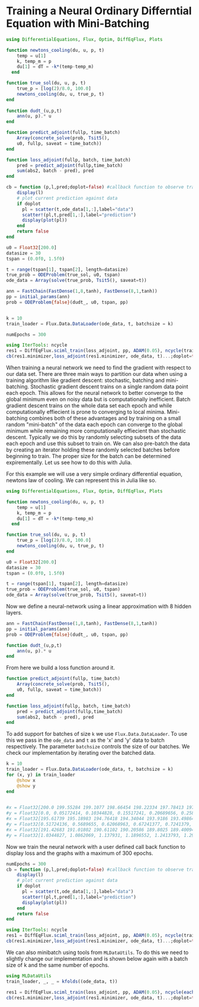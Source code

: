 # Training a Neural Ordinary Differntial Equation with Mini-Batching

```julia
using DifferentialEquations, Flux, Optim, DiffEqFlux, Plots

function newtons_cooling(du, u, p, t)
    temp = u[1]
    k, temp_m = p
    du[1] = dT = -k*(temp-temp_m) 
  end

function true_sol(du, u, p, t)
    true_p = [log(2)/8.0, 100.0]
    newtons_cooling(du, u, true_p, t)
end
         
function dudt_(u,p,t)           
    ann(u, p).* u
end

function predict_adjoint(fullp, time_batch)
    Array(concrete_solve(prob, Tsit5(),
    u0, fullp, saveat = time_batch)) 
end

function loss_adjoint(fullp, batch, time_batch)
    pred = predict_adjoint(fullp,time_batch)
    sum(abs2, batch - pred), pred
end

cb = function (p,l,pred;doplot=false) #callback function to observe training
    display(l)
    # plot current prediction against data
    if doplot
      pl = scatter(t,ode_data[1,:],label="data")
      scatter!(pl,t,pred[1,:],label="prediction")
      display(plot(pl))
    end
    return false
end

u0 = Float32[200.0]
datasize = 30
tspan = (0.0f0, 1.5f0)

t = range(tspan[1], tspan[2], length=datasize)
true_prob = ODEProblem(true_sol, u0, tspan)
ode_data = Array(solve(true_prob, Tsit5(), saveat=t))

ann = FastChain(FastDense(1,8,tanh), FastDense(8,1,tanh))
pp = initial_params(ann)
prob = ODEProblem{false}(dudt_, u0, tspan, pp)


k = 10
train_loader = Flux.Data.DataLoader(ode_data, t, batchsize = k)

numEpochs = 300

using IterTools: ncycle
res1 = DiffEqFlux.sciml_train(loss_adjoint, pp, ADAM(0.05), ncycle(train_loader, numEpochs), cb = cb, maxiters = numEpochs)
cb(res1.minimizer,loss_adjoint(res1.minimizer, ode_data, t)...;doplot=true)

```


When training a neural network we need to find the gradient with respect to our data set. There are three main ways to partition our data when using a training algorithm like gradient descent: stochastic, batching and mini-batching. Stochastic gradient descent trains on a single random data point each epoch. This allows for the neural network to better converge to the global minimum even on noisy data but is computationally inefficient. Batch gradient descent trains on the whole data set each epoch and while computationally effiecient is prone to converging to local minima. Mini-batching combines both of these advantages and by training on a small random "mini-batch" of the data each epoch can converge to the global minimum while remaining more computationally effiecient than stochastic descent. Typically we do this by randomly selecting subsets of the data each epoch and use this subset to train on. We can also pre-batch the data by creating an iterator holding these randomly selected batches before beginning to train. The proper size for the batch can be determined expirementally. Let us see how to do this with Julia. 




For this example we will use a very simple ordinary differential equation, newtons law of cooling. We can represent this in Julia like so. 



```julia
using DifferentialEquations, Flux, Optim, DiffEqFlux, Plots

function newtons_cooling(du, u, p, t)
    temp = u[1]
    k, temp_m = p
    du[1] = dT = -k*(temp-temp_m) 
  end

function true_sol(du, u, p, t)
    true_p = [log(2)/8.0, 100.0]
    newtons_cooling(du, u, true_p, t)
end

u0 = Float32[200.0]
datasize = 30
tspan = (0.0f0, 1.5f0)

t = range(tspan[1], tspan[2], length=datasize)
true_prob = ODEProblem(true_sol, u0, tspan)
ode_data = Array(solve(true_prob, Tsit5(), saveat=t))

```

Now we define a neural-network using a linear approximation with 8 hidden layers.  

```julia
ann = FastChain(FastDense(1,8,tanh), FastDense(8,1,tanh))
pp = initial_params(ann)
prob = ODEProblem{false}(dudt_, u0, tspan, pp)

function dudt_(u,p,t)           
    ann(u, p).* u
end
```


From here we build a loss function around it. 

```julia
function predict_adjoint(fullp, time_batch)
    Array(concrete_solve(prob, Tsit5(),
    u0, fullp, saveat = time_batch)) 
end

function loss_adjoint(fullp, batch, time_batch)
    pred = predict_adjoint(fullp,time_batch)
    sum(abs2, batch - pred), pred
end
```

To add support for batches of size `k` we use `Flux.Data.DataLoader`. To use this we pass in the `ode_data` and `t` as the 'x' and 'y' data to batch respectively. The parameter `batchsize` controls the size of our batches. We check our implementation by iterating over the batched data. 

```julia
k = 10
train_loader = Flux.Data.DataLoader(ode_data, t, batchsize = k)
for (x, y) in train_loader
    @show x
    @show y
end
  

#x = Float32[200.0 199.55284 199.1077 198.66454 198.22334 197.78413 197.3469 196.9116 196.47826 196.04686]
#y = Float32[0.0, 0.05172414, 0.10344828, 0.15517241, 0.20689656, 0.25862068, 0.31034482, 0.36206895, 0.41379312, 0.46551725]
#x = Float32[195.61739 195.18983 194.76418 194.34044 193.9186 193.49864 193.08057 192.66435 192.25 191.8375]
#y = Float32[0.51724136, 0.5689655, 0.62068963, 0.67241377, 0.7241379, 0.7758621, 0.82758623, 0.87931037, 0.9310345, 0.98275864]
#x = Float32[191.42683 191.01802 190.61102 190.20586 189.8025 189.40094 189.00119 188.60321 188.20702 187.8126]
#y = Float32[1.0344827, 1.0862069, 1.137931, 1.1896552, 1.2413793, 1.2931035, 1.3448275, 1.3965517, 1.4482758, 1.5]
```




Now we train the neural network with a user defined call back function to display loss and the graphs with a maximum of 300 epochs. 
```julia
numEpochs = 300
cb = function (p,l,pred;doplot=false) #callback function to observe training
    display(l)
    # plot current prediction against data
    if doplot
      pl = scatter(t,ode_data[1,:],label="data")
      scatter!(pl,t,pred[1,:],label="prediction")
      display(plot(pl))
    end
    return false
end

using IterTools: ncycle
res1 = DiffEqFlux.sciml_train(loss_adjoint, pp, ADAM(0.05), ncycle(train_loader, numEpochs), cb = cb, maxiters = numEpochs)
cb(res1.minimizer,loss_adjoint(res1.minimizer, ode_data, t)...;doplot=true)
```

We can also minibatch using tools from `MLDataUtils`. To do this we need to slightly change our implementation and is shown below again with a batch size of k and the same number of epochs.

```julia
using MLDataUtils
train_loader, _, _ = kfolds((ode_data, t))

res1 = DiffEqFlux.sciml_train(loss_adjoint, pp, ADAM(0.05), ncycle(eachbatch(train_loader[1], k), numEpochs), cb = cb, maxiters = numEpochs)
cb(res1.minimizer,loss_adjoint(res1.minimizer, ode_data, t)...;doplot=true)

```




